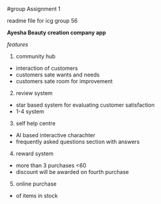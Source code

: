 #group Assignment 1

readme file for icg group 56

**Ayesha Beauty creation company app**

*features*
1. community hub
- interaction of customers 
- customers sate wants and needs
- customers sate room for improvement
2. review system
- star based system for evaluating  customer satisfaction
- 1-4 system
3. self help centre
- AI based interactive charachter 
- frequently asked questions section with answers
4. reward system
- more than 3 purchases <60
- discount will be awarded on fourth purchase
5. online purchase 
- of items in stock
